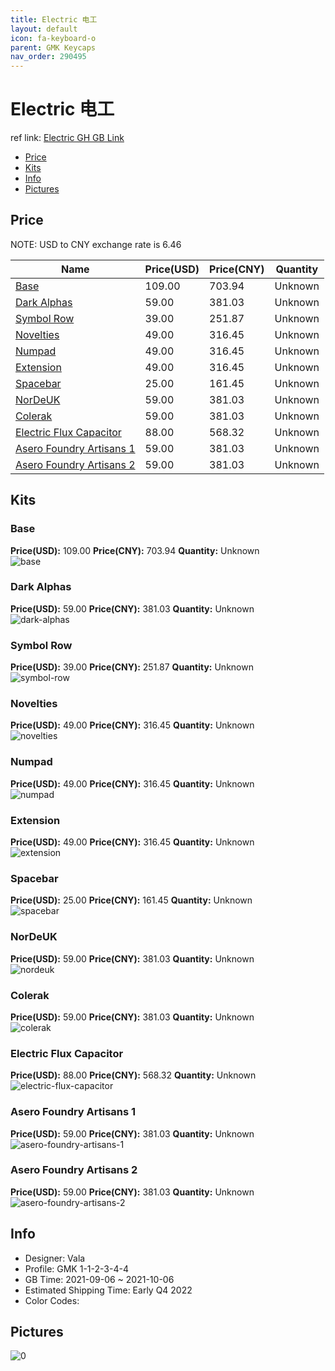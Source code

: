 ```yaml
---
title: Electric 电工
layout: default
icon: fa-keyboard-o
parent: GMK Keycaps
nav_order: 290495
---
```


# Electric 电工

ref link: [Electric GH GB Link](https://geekhack.org/index.php?topic=114501.0)

* [Price](#price)
* [Kits](#kits)
* [Info](#info)
* [Pictures](#pictures)

## Price

NOTE: USD to CNY exchange rate is 6.46

| Name          | Price(USD)   |  Price(CNY) | Quantity |
| ------------- | ------------ |  ---------- | -------- |
|[Base](#base)|109.00|703.94|Unknown|
|[Dark Alphas](#dark-alphas)|59.00|381.03|Unknown|
|[Symbol Row](#symbol-row)|39.00|251.87|Unknown|
|[Novelties](#novelties)|49.00|316.45|Unknown|
|[Numpad](#numpad)|49.00|316.45|Unknown|
|[Extension](#extension)|49.00|316.45|Unknown|
|[Spacebar](#spacebar)|25.00|161.45|Unknown|
|[NorDeUK](#nordeuk)|59.00|381.03|Unknown|
|[Colerak](#colerak)|59.00|381.03|Unknown|
|[Electric Flux Capacitor](#electric-flux-capacitor)|88.00|568.32|Unknown|
|[Asero Foundry Artisans 1](#asero-foundry-artisans-1)|59.00|381.03|Unknown|
|[Asero Foundry Artisans 2](#asero-foundry-artisans-2)|59.00|381.03|Unknown|


## Kits
### Base  
**Price(USD):** 109.00	**Price(CNY):** 703.94	**Quantity:** Unknown  
<img src="{{ 'assets/images/gmk-keycaps/Electric/kits_pics/base.jpg' | relative_url }}" alt="base" class="image featured">

### Dark Alphas  
**Price(USD):** 59.00	**Price(CNY):** 381.03	**Quantity:** Unknown  
<img src="{{ 'assets/images/gmk-keycaps/Electric/kits_pics/dark-alphas.jpg' | relative_url }}" alt="dark-alphas" class="image featured">

### Symbol Row  
**Price(USD):** 39.00	**Price(CNY):** 251.87	**Quantity:** Unknown  
<img src="{{ 'assets/images/gmk-keycaps/Electric/kits_pics/symbol-row.jpg' | relative_url }}" alt="symbol-row" class="image featured">

### Novelties  
**Price(USD):** 49.00	**Price(CNY):** 316.45	**Quantity:** Unknown  
<img src="{{ 'assets/images/gmk-keycaps/Electric/kits_pics/novelties.jpg' | relative_url }}" alt="novelties" class="image featured">

### Numpad  
**Price(USD):** 49.00	**Price(CNY):** 316.45	**Quantity:** Unknown  
<img src="{{ 'assets/images/gmk-keycaps/Electric/kits_pics/numpad.jpg' | relative_url }}" alt="numpad" class="image featured">

### Extension  
**Price(USD):** 49.00	**Price(CNY):** 316.45	**Quantity:** Unknown  
<img src="{{ 'assets/images/gmk-keycaps/Electric/kits_pics/extension.jpg' | relative_url }}" alt="extension" class="image featured">

### Spacebar  
**Price(USD):** 25.00	**Price(CNY):** 161.45	**Quantity:** Unknown  
<img src="{{ 'assets/images/gmk-keycaps/Electric/kits_pics/spacebar.jpg' | relative_url }}" alt="spacebar" class="image featured">

### NorDeUK  
**Price(USD):** 59.00	**Price(CNY):** 381.03	**Quantity:** Unknown  
<img src="{{ 'assets/images/gmk-keycaps/Electric/kits_pics/nordeuk.jpg' | relative_url }}" alt="nordeuk" class="image featured">

### Colerak  
**Price(USD):** 59.00	**Price(CNY):** 381.03	**Quantity:** Unknown  
<img src="{{ 'assets/images/gmk-keycaps/Electric/kits_pics/colerak.jpg' | relative_url }}" alt="colerak" class="image featured">

### Electric Flux Capacitor  
**Price(USD):** 88.00	**Price(CNY):** 568.32	**Quantity:** Unknown  
<img src="{{ 'assets/images/gmk-keycaps/Electric/kits_pics/electric-flux-capacitor.jpg' | relative_url }}" alt="electric-flux-capacitor" class="image featured">

### Asero Foundry Artisans 1  
**Price(USD):** 59.00	**Price(CNY):** 381.03	**Quantity:** Unknown  
<img src="{{ 'assets/images/gmk-keycaps/Electric/kits_pics/asero-foundry-artisans-1.jpg' | relative_url }}" alt="asero-foundry-artisans-1" class="image featured">

### Asero Foundry Artisans 2  
**Price(USD):** 59.00	**Price(CNY):** 381.03	**Quantity:** Unknown  
<img src="{{ 'assets/images/gmk-keycaps/Electric/kits_pics/asero-foundry-artisans-2.jpg' | relative_url }}" alt="asero-foundry-artisans-2" class="image featured">

## Info
* Designer: Vala  
* Profile: GMK 1-1-2-3-4-4  
* GB Time: 2021-09-06 ~ 2021-10-06  
* Estimated Shipping Time: Early Q4 2022  
* Color Codes:  


## Pictures  
<img src="{{ 'assets/images/gmk-keycaps/Electric/rendering_pics/0.jpg' | relative_url }}" alt="0" class="image featured">
